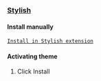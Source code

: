 ### [Stylish](https://chromewebstore.google.com/detail/stylish-custom-themes-for/fjnbnpbmkenffdnngjfgmeleoegfcffe)

#### Install manually

[`Install in Stylish extension`](https://userstyles.org/styles/281090/dracula-facebook)

#### Activating theme

1. Click Install
